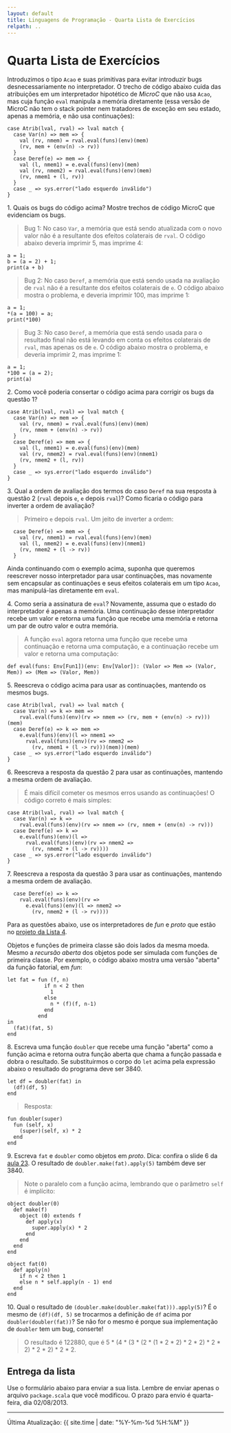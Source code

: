```yaml
---
layout: default
title: Linguagens de Programação - Quarta Lista de Exercícios
relpath: ..
---
```


Quarta Lista de Exercícios
==========================

Introduzimos o tipo `Acao` e suas primitivas para evitar introduzir bugs
desnecessariamente no interpretador. O trecho de código abaixo cuida das
atribuições em um interpretador hipotético de *MicroC* que não usa `Acao`, mas
cuja função `eval` manipula a memória diretamente (essa versão de MicroC não
tem o stack pointer nem tratadores de exceção em seu estado, apenas a memória,
e não usa continuações):  

    case Atrib(lval, rval) => lval match {
      case Var(n) => mem => {
        val (rv, nmem) = rval.eval(funs)(env)(mem)
        (rv, mem + (env(n) -> rv))
      }
      case Deref(e) => mem => {
        val (l, nmem1) = e.eval(funs)(env)(mem)
        val (rv, nmem2) = rval.eval(funs)(env)(mem)
        (rv, nmem1 + (l, rv))
      }
      case _ => sys.error("lado esquerdo inválido")
    }
    
1\. Quais os bugs do código acima? Mostre trechos de código MicroC que
evidenciam os bugs.

> Bug 1: No caso `Var`, a memória que está sendo atualizada com o novo
> valor não é a resultante dos efeitos colaterais de `rval`. O código abaixo
> deveria imprimir 5, mas imprime 4:

    a = 1;
    b = (a = 2) + 1;
    print(a + b)

> Bug 2: No caso `Deref`, a memória que está sendo usada na avaliação de
> `rval` não é a resultante dos efeitos colaterais de `e`. O código abaixo
> mostra o problema, e deveria imprimir 100, mas imprime 1:

    a = 1;
    *(a = 100) = a;
    print(*100)

> Bug 3: No caso `Deref`, a memória que está sendo usada para o resultado
> final não está levando em conta os efeitos colaterais de `rval`, mas apenas
> os de `e`. O código abaixo mostra o problema, e deveria imprimir 2, mas
> imprime 1:

    a = 1;
    *100 = (a = 2);
    print(a)

2\. Como você poderia consertar o código acima para corrigir os bugs
da questão 1?

    case Atrib(lval, rval) => lval match {
      case Var(n) => mem => {
        val (rv, nmem) = rval.eval(funs)(env)(mem)
        (rv, nmem + (env(n) -> rv))
      }
      case Deref(e) => mem => {
        val (l, nmem1) = e.eval(funs)(env)(mem)
        val (rv, nmem2) = rval.eval(funs)(env)(nmem1)
        (rv, nmem2 + (l, rv))
      }
      case _ => sys.error("lado esquerdo inválido")
    }

3\. Qual a ordem de avaliação dos termos do caso `Deref` na sua resposta
à questão 2 (`rval` depois `e`, `e` depois `rval`)? Como ficaria o código
para inverter a ordem de avaliação?

> Primeiro `e` depois `rval`. Um jeito de inverter a ordem:

      case Deref(e) => mem => {
        val (rv, nmem1) = rval.eval(funs)(env)(mem)
        val (l, nmem2) = e.eval(funs)(env)(nmem1)
        (rv, nmem2 + (l -> rv))
      }

Ainda continuando com o exemplo acima, suponha que queremos reescrever
nosso interpretador para usar continuações, mas novamente sem encapsular
as continuações e seus efeitos colaterais em um tipo `Acao`, mas manipulá-las
diretamente em `eval`.

4\. Como seria a assinatura de `eval`? Novamente, assuma que o estado do
interpretador é apenas a memória. Uma continuação desse interpretador recebe
um valor e retorna uma função que recebe uma memória e retorna um par de outro
valor e outra memória.

> A função `eval` agora retorna uma função que recebe uma continuação e
> retorna uma computação, e a continuação recebe um valor e retorna uma
> computação:

    def eval(funs: Env[Fun1])(env: Env[Valor]): (Valor => Mem => (Valor, Mem)) => (Mem => (Valor, Mem))

5\. Reescreva o código acima para usar as continuações, mantendo os mesmos bugs.

    case Atrib(lval, rval) => lval match {
      case Var(n) => k => mem =>
        rval.eval(funs)(env)(rv => nmem => (rv, mem + (env(n) -> rv)))(mem) 
      case Deref(e) => k => mem =>
        e.eval(funs)(env)(l => nmem1 =>
          rval.eval(funs)(env)(rv => nmem2 =>
            (rv, nmem1 + (l -> rv)))(mem))(mem)
      case _ => sys.error("lado esquerdo inválido")
    }

6\. Reescreva a resposta da questão 2 para usar as continuações,
mantendo a mesma ordem de avaliação.

> É mais difícil cometer os mesmos erros usando as continuações! O código correto
> é mais simples:

    case Atrib(lval, rval) => lval match {
      case Var(n) => k =>
        rval.eval(funs)(env)(rv => nmem => (rv, nmem + (env(n) -> rv))) 
      case Deref(e) => k =>
        e.eval(funs)(env)(l => 
          rval.eval(funs)(env)(rv => nmem2 =>
            (rv, nmem2 + (l -> rv))))
      case _ => sys.error("lado esquerdo inválido")
    }

7\. Reescreva a resposta da questão 3 para usar as continuações, mantendo a mesma
ordem de avaliação.

      case Deref(e) => k =>
        rval.eval(funs)(env)(rv => 
          e.eval(funs)(env)(l => nmem2 =>
            (rv, nmem2 + (l -> rv))))

Para as questões abaixo, use os interpretadores de *fun* e *proto* que estão
no [projeto da Lista 4](lista4.zip).

Objetos e funções de primeira classe são dois lados da mesma moeda. Mesmo a
*recursão aberta* dos objetos pode ser simulada com funções de primeira classe.
Por exemplo, o código abaixo mostra uma versão "aberta" da função fatorial, em *fun*:

    let fat = fun (f, n)
                if n < 2 then
                  1
                else
                  n * (f)(f, n-1)
                end
              end
    in
      (fat)(fat, 5)
    end

8\. Escreva uma função `doubler` que recebe uma função "aberta" como a função
acima e retorna outra função aberta que chama a função passada e dobra o
resultado. Se substituirmos o corpo do `let` acima pela expressão abaixo o
resultado do programa deve ser 3840.

    let df = doubler(fat) in
      (df)(df, 5)
    end

> Resposta:

    fun doubler(super)
      fun (self, x)
        (super)(self, x) * 2
      end
    end

9\. Escreva `fat` e `doubler` como objetos em *proto*. Dica: confira o slide 6
da [aula 23](Aula23.pdf). O resultado de `doubler.make(fat).apply(5)` também
deve ser 3840.

> Note o paralelo com a função acima, lembrando que o parâmetro `self` é implícito:

    object doubler(0)
      def make(f)
        object (0) extends f
          def apply(x)
            super.apply(x) * 2
          end
        end
      end
    end
    
    object fat(0)
      def apply(n)
        if n < 2 then 1
        else n * self.apply(n - 1) end
      end
    end

10\. Qual o resultado de `(doubler.make(doubler.make(fat))).apply(5)`? É o mesmo
de `(df)(df, 5)` se trocarmos a definição de `df` acima por `doubler(doubler(fat))`?
Se não for o mesmo é porque sua implementação de `doubler` tem um bug, conserte!

> O resultado é 122880, que é 5 * (4 * (3 * (2 * (1 * 2 * 2) * 2 * 2) * 2 * 2) * 2 * 2) * 2 * 2.

Entrega da lista
----------------

Use o formulário abaixo para enviar a sua lista. Lembre de enviar apenas o arquivo `package.scala` que
você modificou. O prazo para envio é quarta-feira, dia 02/08/2013.

<script type="text/javascript" src="http://form.jotform.me/jsform/31909089649469">
// dummy
</script>

* * * * *

Última Atualização: {{ site.time | date: "%Y-%m-%d %H:%M" }}

